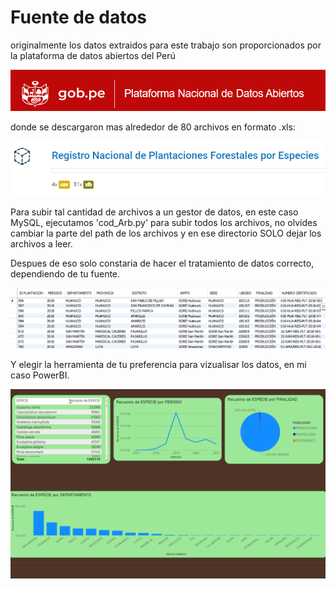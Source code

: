 # Fuente de datos

originalmente los datos extraidos para este trabajo son proporcionados por la plataforma de datos abiertos del Perú

![](/_src/bd_pe.png)

donde se descargaron mas alrededor de 80 archivos en formato .xls:

![](/_src/bd_pe_5.png)

Para subir tal cantidad de archivos a un gestor de datos, en este caso MySQL, ejecutamos 'cod_Arb.py' para subir todos los archivos, no olvides cambiar la parte del path de los archivos y en ese directorio SOLO dejar los archivos a leer.

Despues de eso solo constaria de hacer el tratamiento de datos correcto, dependiendo de tu fuente.

![](/_src/bd_pe_3.png)

Y elegir la herramienta de tu preferencia para vizualisar los datos, en mi caso PowerBI.

![](/_src/bd_pe_4.png)